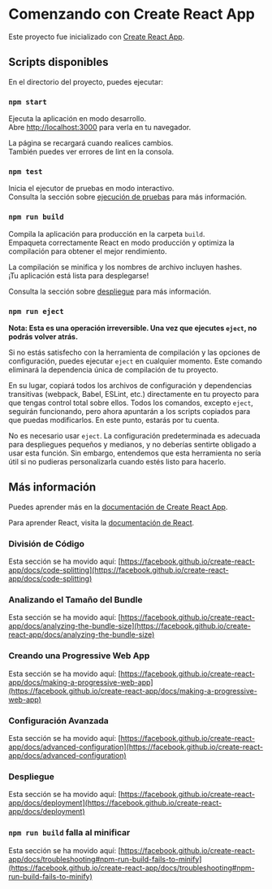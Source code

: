 # Comenzando con Create React App

Este proyecto fue inicializado con [Create React App](https://github.com/facebook/create-react-app).

## Scripts disponibles

En el directorio del proyecto, puedes ejecutar:

### `npm start`

Ejecuta la aplicación en modo desarrollo.  
Abre [http://localhost:3000](http://localhost:3000) para verla en tu navegador.

La página se recargará cuando realices cambios.  
También puedes ver errores de lint en la consola.

### `npm test`

Inicia el ejecutor de pruebas en modo interactivo.  
Consulta la sección sobre [ejecución de pruebas](https://facebook.github.io/create-react-app/docs/running-tests) para más información.

### `npm run build`

Compila la aplicación para producción en la carpeta `build`.  
Empaqueta correctamente React en modo producción y optimiza la compilación para obtener el mejor rendimiento.

La compilación se minifica y los nombres de archivo incluyen hashes.  
¡Tu aplicación está lista para desplegarse!

Consulta la sección sobre [despliegue](https://facebook.github.io/create-react-app/docs/deployment) para más información.

### `npm run eject`

**Nota: Esta es una operación irreversible. Una vez que ejecutes `eject`, no podrás volver atrás.**

Si no estás satisfecho con la herramienta de compilación y las opciones de configuración, puedes ejecutar `eject` en cualquier momento. Este comando eliminará la dependencia única de compilación de tu proyecto.

En su lugar, copiará todos los archivos de configuración y dependencias transitivas (webpack, Babel, ESLint, etc.) directamente en tu proyecto para que tengas control total sobre ellos. Todos los comandos, excepto `eject`, seguirán funcionando, pero ahora apuntarán a los scripts copiados para que puedas modificarlos. En este punto, estarás por tu cuenta.

No es necesario usar `eject`. La configuración predeterminada es adecuada para despliegues pequeños y medianos, y no deberías sentirte obligado a usar esta función. Sin embargo, entendemos que esta herramienta no sería útil si no pudieras personalizarla cuando estés listo para hacerlo.

## Más información

Puedes aprender más en la [documentación de Create React App](https://facebook.github.io/create-react-app/docs/getting-started).

Para aprender React, visita la [documentación de React](https://reactjs.org/).

### División de Código

Esta sección se ha movido aquí: [https://facebook.github.io/create-react-app/docs/code-splitting](https://facebook.github.io/create-react-app/docs/code-splitting)

### Analizando el Tamaño del Bundle

Esta sección se ha movido aquí: [https://facebook.github.io/create-react-app/docs/analyzing-the-bundle-size](https://facebook.github.io/create-react-app/docs/analyzing-the-bundle-size)

### Creando una Progressive Web App

Esta sección se ha movido aquí: [https://facebook.github.io/create-react-app/docs/making-a-progressive-web-app](https://facebook.github.io/create-react-app/docs/making-a-progressive-web-app)

### Configuración Avanzada

Esta sección se ha movido aquí: [https://facebook.github.io/create-react-app/docs/advanced-configuration](https://facebook.github.io/create-react-app/docs/advanced-configuration)

### Despliegue

Esta sección se ha movido aquí: [https://facebook.github.io/create-react-app/docs/deployment](https://facebook.github.io/create-react-app/docs/deployment)

### `npm run build` falla al minificar

Esta sección se ha movido aquí: [https://facebook.github.io/create-react-app/docs/troubleshooting#npm-run-build-fails-to-minify](https://facebook.github.io/create-react-app/docs/troubleshooting#npm-run-build-fails-to-minify)